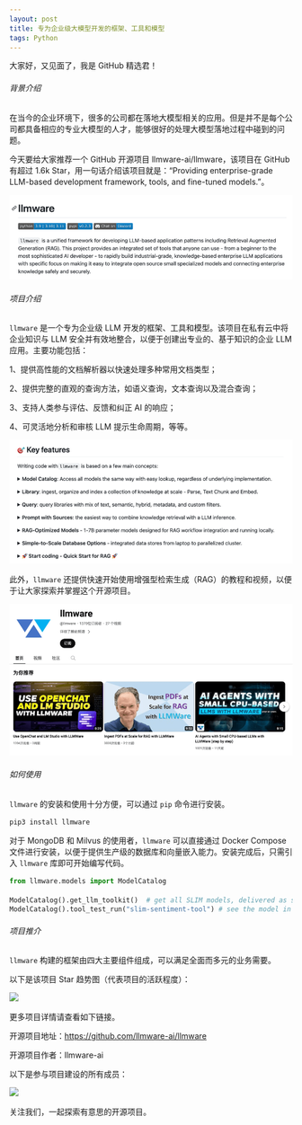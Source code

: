 ```yaml
---
layout: post
title: 专为企业级大模型开发的框架、工具和模型
tags: Python
---
```


大家好，又见面了，我是 GitHub 精选君！

###### 背景介绍

在当今的企业环境下，很多的公司都在落地大模型相关的应用。但是并不是每个公司都具备相应的专业大模型的人才，能够很好的处理大模型落地过程中碰到的问题。

今天要给大家推荐一个 GitHub 开源项目 llmware-ai/llmware，该项目在 GitHub 有超过 1.6k Star，用一句话介绍该项目就是：“Providing enterprise-grade LLM-based development framework, tools, and fine-tuned models.”。

![](https://raw.githubusercontent.com/ZhuPeng/pic/master/images/compress_image-20240224230037127.png)

###### 项目介绍

`llmware` 是一个专为企业级 LLM 开发的框架、工具和模型。该项目在私有云中将企业知识与 LLM 安全并有效地整合，以便于创建出专业的、基于知识的企业 LLM 应用。主要功能包括：

1、提供高性能的文档解析器以快速处理多种常用文档类型；

2、提供完整的直观的查询方法，如语义查询，文本查询以及混合查询；

3、支持人类参与评估、反馈和纠正 AI 的响应；

4、可灵活地分析和审核 LLM 提示生命周期，等等。

![](https://raw.githubusercontent.com/ZhuPeng/pic/master/images/compress_image-20240224230151931.png)

此外，`llmware` 还提供快速开始使用增强型检索生成（RAG）的教程和视频，以便于让大家探索并掌握这个开源项目。

![](https://raw.githubusercontent.com/ZhuPeng/pic/master/images/compress_image-20240224230213569.png)

###### 如何使用

`llmware` 的安装和使用十分方便，可以通过 `pip` 命令进行安装。

```bash
pip3 install llmware
```

对于 MongoDB 和 Milvus 的使用者，`llmware` 可以直接通过 Docker Compose 文件进行安装，以便于提供生产级的数据库和向量嵌入能力。安装完成后，只需引入 `llmware` 库即可开始编写代码。

```python
from llmware.models import ModelCatalog

ModelCatalog().get_llm_toolkit()  # get all SLIM models, delivered as small, fast quantized tools 
ModelCatalog().tool_test_run("slim-sentiment-tool") # see the model in action with test script included  
```

###### 项目推介

`llmware` 构建的框架由四大主要组件组成，可以满足全面而多元的业务需要。


以下是该项目 Star 趋势图（代表项目的活跃程度）：

![](https://api.star-history.com/svg?repos=llmware-ai/llmware&type=Timeline)

更多项目详情请查看如下链接。

开源项目地址：https://github.com/llmware-ai/llmware 

开源项目作者：llmware-ai

以下是参与项目建设的所有成员：

![](https://contrib.rocks/image?repo=llmware-ai/llmware)

关注我们，一起探索有意思的开源项目。

